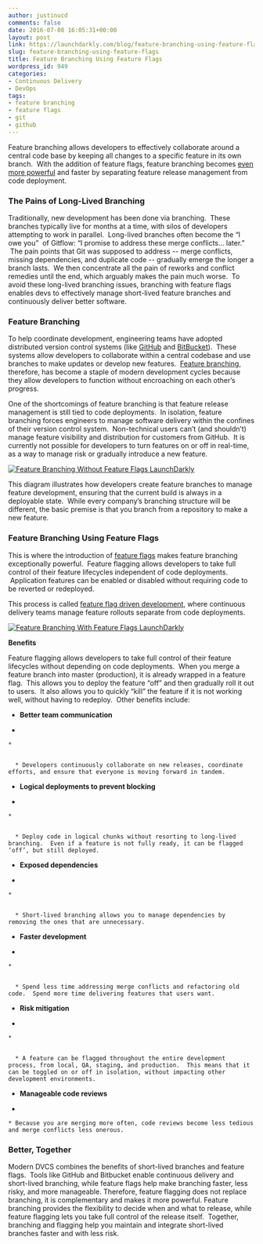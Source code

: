```yaml
---
author: justinucd
comments: false
date: 2016-07-08 16:05:31+00:00
layout: post
link: https://launchdarkly.com/blog/feature-branching-using-feature-flags/
slug: feature-branching-using-feature-flags
title: Feature Branching Using Feature Flags
wordpress_id: 949
categories:
- Continuous Delivery
- DevOps
tags:
- feature branching
- feature flags
- git
- github
---
```


Feature branching allows developers to effectively collaborate around a central code base by keeping all changes to a specific feature in its own branch.  With the addition of feature flags, feature branching becomes [even more powerful](https://blog.launchdarkly.com/feature-flag-driven-products/) and faster by separating feature release management from code deployment.


### The Pains of Long-Lived Branching


Traditionally, new development has been done via branching.  These branches typically live for months at a time, with silos of developers attempting to work in parallel.  Long-lived branches often become the “I owe you”  of Gitflow: “I promise to address these merge conflicts… later.”  The pain points that Git was supposed to address -- merge conflicts, missing dependencies, and duplicate code -- gradually emerge the longer a branch lasts.  We then concentrate all the pain of reworks and conflict remedies until the end, which arguably makes the pain much worse.  To avoid these long-lived branching issues, branching with feature flags enables devs to effectively manage short-lived feature branches and continuously deliver better software.


### Feature Branching


To help coordinate development, engineering teams have adopted distributed version control systems (like [GitHub](https://github.com/) and [BitBucket](https://bitbucket.org/)).  These systems allow developers to collaborate within a central codebase and use branches to make updates or develop new features.  [Feature branching](https://www.atlassian.com/agile/branching), therefore, has become a staple of modern development cycles because they allow developers to function without encroaching on each other’s progress. 

One of the shortcomings of feature branching is that feature release management is still tied to code deployments.  In isolation, feature branching forces engineers to manage software delivery within the confines of their version control system.  Non-technical users can’t (and shouldn’t) manage feature visibility and distribution for customers from GitHub.  It is currently not possible for developers to turn features on or off in real-time, as a way to manage risk or gradually introduce a new feature.

[![Feature Branching Without Feature Flags LaunchDarkly](https://blog.launchdarkly.com/wp-content/uploads/2016/07/Slide1.jpg)](https://blog.launchdarkly.com/wp-content/uploads/2016/07/Slide1.jpg)

This diagram illustrates how developers create feature branches to manage feature development, ensuring that the current build is always in a deployable state.  While every company’s branching structure will be different, the basic premise is that you branch from a repository to make a new feature.


### Feature Branching Using Feature Flags


This is where the introduction of [feature flags](https://launchdarkly.com/use-cases/?utm_source=launchdarkly_blog&utm_medium=organic) makes feature branching exceptionally powerful.  Feature flagging allows developers to take full control of their feature lifecycles independent of code deployments.  Application features can be enabled or disabled without requiring code to be reverted or redeployed.

This process is called [feature flag driven development](https://blog.launchdarkly.com/feature-flag-driven-development/), where continuous delivery teams manage feature rollouts separate from code deployments. 

[![Feature Branching With Feature Flags LaunchDarkly](https://blog.launchdarkly.com/wp-content/uploads/2016/07/Slide2.jpg)](https://blog.launchdarkly.com/wp-content/uploads/2016/07/Slide2.jpg)

**Benefits**

Feature flagging allows developers to take full control of their feature lifecycles without depending on code deployments.  When you merge a feature branch into master (production), it is already wrapped in a feature flag.  This allows you to deploy the feature “off” and then gradually roll it out to users.  It also allows you to quickly “kill” the feature if it is not working well, without having to redeploy.  Other benefits include:



 	
  * __Better team communication__



 	
  * 

 	
    * 

 	
      * Developers continuously collaborate on new releases, coordinate efforts, and ensure that everyone is moving forward in tandem.









 	
  * __Logical deployments to prevent blocking__



 	
  * 

 	
    * 

 	
      * Deploy code in logical chunks without resorting to long-lived branching.  Even if a feature is not fully ready, it can be flagged ‘off’, but still deployed.









 	
  * __Exposed dependencies__



 	
  * 

 	
    * 

 	
      * Short-lived branching allows you to manage dependencies by removing the ones that are unnecessary.









 	
  * __Faster development__



 	
  * 

 	
    * 

 	
      * Spend less time addressing merge conflicts and refactoring old code.  Spend more time delivering features that users want.









 	
  * __Risk mitigation__



 	
  * 

 	
    * 

 	
      * A feature can be flagged throughout the entire development process, from local, QA, staging, and production.  This means that it can be toggled on or off in isolation, without impacting other development environments.









 	
  * __Manageable code reviews__



 	
  * 

 	
    * Because you are merging more often, code reviews become less tedious and merge conflicts less onerous.







### Better, Together


Modern DVCS combines the benefits of short-lived branches and feature flags.  Tools like GitHub and Bitbucket enable continuous delivery and short-lived branching, while feature flags help make branching faster, less risky, and more manageable.
Therefore, feature flagging does not replace branching, it is complementary and makes it more powerful. Feature branching provides the flexibility to decide when and what to release, while feature flagging lets you take full control of the release itself.  Together, branching and flagging help you maintain and integrate short-lived branches faster and with less risk.

